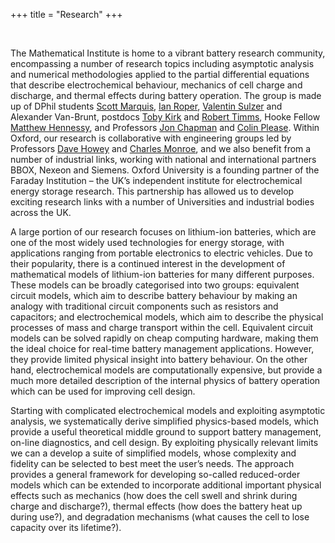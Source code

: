 +++
title = "Research"
+++

<br/>

The Mathematical Institute is home to a vibrant battery research community, encompassing a number of research topics including asymptotic analysis and numerical methodologies applied to the partial differential equations that describe electrochemical behaviour, mechanics of cell charge and discharge, and thermal effects during battery operation. The group is made up of DPhil students [Scott Marquis](/member/scottmarquis), [Ian Roper](/member/roper/), [Valentin Sulzer](/member/sulzer/) and Alexander Van-Brunt, postdocs [Toby Kirk](/member/tobykirk/) and [Robert Timms](/member/rtimms/), Hooke Fellow [Matthew Hennessy](/member/mhennessy/), and Professors [Jon Chapman](/member/chapman/) and [Colin Please](/member/please/). Within Oxford, our research is collaborative with engineering groups led by Professors [Dave Howey](http://epg.eng.ox.ac.uk/howey/) and [Charles Monroe](http://monroegroup.spc.ox.ac.uk/), and we also benefit from a number of industrial links, working with national and international partners BBOX, Nexeon and Siemens. Oxford University is a founding partner of the Faraday Institution – the UK’s independent institute for electrochemical energy storage research. This partnership has allowed us to develop exciting research links with a number of Universities and industrial bodies across the UK.

A large portion of our research focuses on lithium-ion batteries, which are one of the most widely used technologies for energy storage, with applications ranging from portable electronics to electric vehicles. Due to their popularity, there is a continued interest in the development of mathematical models of lithium-ion batteries for many different purposes. These models can be broadly categorised into two groups: equivalent circuit models, which aim to describe battery behaviour by making an analogy with traditional circuit components such as resistors and capacitors; and electrochemical models, which aim to describe the physical processes of mass and charge transport within the cell. Equivalent circuit models can be solved rapidly on cheap computing hardware, making them the ideal choice for real-time battery management applications. However, they provide limited physical insight into battery behaviour. On the other hand, electrochemical models are computationally expensive, but provide a much more detailed description of the internal physics of battery operation which can be used for improving cell design.

Starting with complicated electrochemical models and exploiting asymptotic analysis, we systematically derive simplified physics-based models, which provide a useful theoretical middle ground to support battery management, on-line diagnostics, and cell design. By exploiting physically relevant limits we can a develop a suite of simplified models, whose complexity and fidelity can be selected to best meet the user’s needs. The approach provides a general framework for developing so-called reduced-order models which can be extended to incorporate additional important physical effects such as mechanics (how does the cell swell and shrink during charge and discharge?), thermal effects (how does the battery heat up during use?), and degradation mechanisms (what causes the cell to lose capacity over its lifetime?).
